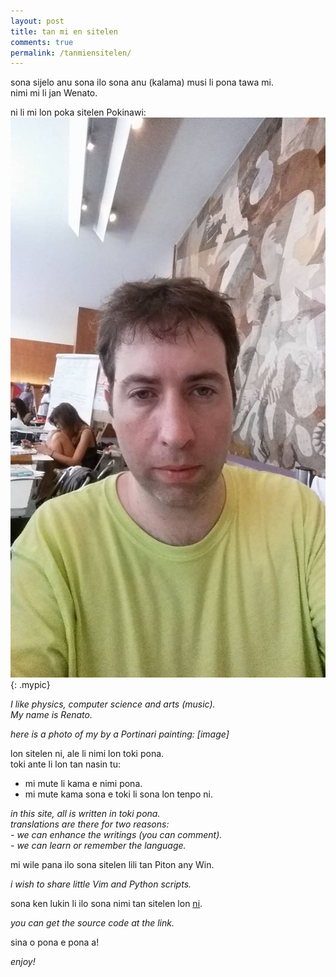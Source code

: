 ```yaml
---
layout: post
title: tan mi en sitelen
comments: true
permalink: /tanmiensitelen/
---
```



sona sijelo anu sona ilo sona anu (kalama) musi li pona tawa mi.  
nimi mi li jan Wenato.

ni li mi lon poka sitelen Pokinawi:  
![an alt text](/assets/eu.jpg){: .mypic}

*I like physics, computer science and arts (music).*  
*My name is Renato.*

*here is a photo of my by a Portinari painting: [image]*

lon sitelen ni, ale li nimi lon toki pona.  
toki ante li lon tan nasin tu:  

- mi mute li kama e nimi pona.
- mi mute kama sona e toki li sona lon tenpo ni.

*in this site, all is written in toki pona.*  
*translations are there for two reasons:*  
*- we can enhance the writings (you can comment).*  
*- we can learn or remember the language.*  

mi wile pana ilo sona sitelen lili tan Piton any Win.  

*i wish to share little Vim and Python scripts.*

sona ken lukin li ilo sona nimi tan sitelen lon <a href="https://github.com/tokisona/tokisona.github.io" target="_blank">ni</a>.

*you can get the source code at the link.*


sina o pona e pona a!

*enjoy!*

